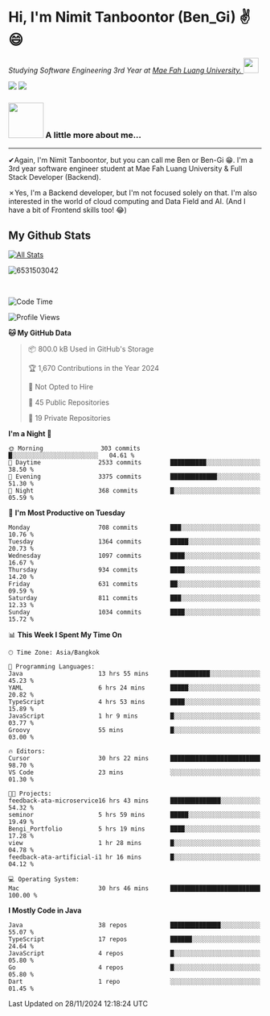 # Hi, I'm Nimit Tanboontor (Ben_Gi) ✌😄
<p><em>Studying Software Engineering 3rd Year at <a href="https://en.mfu.ac.th/home.html"> Mae Fah Luang University.
</a><img src="https://media.giphy.com/media/WUlplcMpOCEmTGBtBW/giphy.gif" width="30"> </em></p>


[![](https://img.shields.io/badge/linkedin-%230077B5.svg?style=for-the-badge&logo=linkedin)]([https://www.linkedin.com/in/thanaphoom-babparn/](https://www.linkedin.com/in/nimit-tanbooutor-798139246/))
[![](https://img.shields.io/badge/Medium-12100E?style=for-the-badge&logo=medium&logoColor=white)](https://medium.com/@nimittanbooutor)

### <img src="https://media.giphy.com/media/VgCDAzcKvsR6OM0uWg/giphy.gif" width="70"> A little more about me...  

<hr> <!-- Horizontal line -->

&#10004;Again, I'm Nimit Tanboontor, but you can call me Ben or Ben-Gi 😁. I'm a 3rd year software engineer student at Mae Fah Luang University & Full Stack Developer (Backend).

&#10007;Yes, I'm a Backend developer, but I'm not focused solely on that. I'm also interested in the world of cloud computing and Data Field and AI. (And I have a bit of Frontend skills too! 😂)


## My Github Stats

[![All Stats](https://github-readme-stats.vercel.app/api?username=6531503042&show_icons=true&theme=algolia)](https://github.com/6531503042)

<p><img align="center" src="https://github-readme-streak-stats.herokuapp.com/?user=6531503042&" alt="6531503042" /></p>

<br />


<!--START_SECTION:waka-->
![Code Time](http://img.shields.io/badge/Code%20Time-243%20hrs%206%20mins-blue)

![Profile Views](http://img.shields.io/badge/Profile%20Views-53-blue)

**🐱 My GitHub Data** 

> 📦 800.0 kB Used in GitHub's Storage 
 > 
> 🏆 1,670 Contributions in the Year 2024
 > 
> 🚫 Not Opted to Hire
 > 
> 📜 45 Public Repositories 
 > 
> 🔑 19 Private Repositories 
 > 
**I'm a Night 🦉** 

```text
🌞 Morning                303 commits         █░░░░░░░░░░░░░░░░░░░░░░░░   04.61 % 
🌆 Daytime                2533 commits        ██████████░░░░░░░░░░░░░░░   38.50 % 
🌃 Evening                3375 commits        █████████████░░░░░░░░░░░░   51.30 % 
🌙 Night                  368 commits         █░░░░░░░░░░░░░░░░░░░░░░░░   05.59 % 
```
📅 **I'm Most Productive on Tuesday** 

```text
Monday                   708 commits         ███░░░░░░░░░░░░░░░░░░░░░░   10.76 % 
Tuesday                  1364 commits        █████░░░░░░░░░░░░░░░░░░░░   20.73 % 
Wednesday                1097 commits        ████░░░░░░░░░░░░░░░░░░░░░   16.67 % 
Thursday                 934 commits         ████░░░░░░░░░░░░░░░░░░░░░   14.20 % 
Friday                   631 commits         ██░░░░░░░░░░░░░░░░░░░░░░░   09.59 % 
Saturday                 811 commits         ███░░░░░░░░░░░░░░░░░░░░░░   12.33 % 
Sunday                   1034 commits        ████░░░░░░░░░░░░░░░░░░░░░   15.72 % 
```


📊 **This Week I Spent My Time On** 

```text
🕑︎ Time Zone: Asia/Bangkok

💬 Programming Languages: 
Java                     13 hrs 55 mins      ███████████░░░░░░░░░░░░░░   45.23 % 
YAML                     6 hrs 24 mins       █████░░░░░░░░░░░░░░░░░░░░   20.82 % 
TypeScript               4 hrs 53 mins       ████░░░░░░░░░░░░░░░░░░░░░   15.89 % 
JavaScript               1 hr 9 mins         █░░░░░░░░░░░░░░░░░░░░░░░░   03.77 % 
Groovy                   55 mins             █░░░░░░░░░░░░░░░░░░░░░░░░   03.00 % 

🔥 Editors: 
Cursor                   30 hrs 22 mins      █████████████████████████   98.70 % 
VS Code                  23 mins             ░░░░░░░░░░░░░░░░░░░░░░░░░   01.30 % 

🐱‍💻 Projects: 
feedback-ata-microservice16 hrs 43 mins      ██████████████░░░░░░░░░░░   54.32 % 
seminor                  5 hrs 59 mins       █████░░░░░░░░░░░░░░░░░░░░   19.49 % 
Bengi_Portfolio          5 hrs 19 mins       ████░░░░░░░░░░░░░░░░░░░░░   17.28 % 
view                     1 hr 28 mins        █░░░░░░░░░░░░░░░░░░░░░░░░   04.78 % 
feedback-ata-artificial-i1 hr 16 mins        █░░░░░░░░░░░░░░░░░░░░░░░░   04.12 % 

💻 Operating System: 
Mac                      30 hrs 46 mins      █████████████████████████   100.00 % 
```

**I Mostly Code in Java** 

```text
Java                     38 repos            ██████████████░░░░░░░░░░░   55.07 % 
TypeScript               17 repos            ██████░░░░░░░░░░░░░░░░░░░   24.64 % 
JavaScript               4 repos             █░░░░░░░░░░░░░░░░░░░░░░░░   05.80 % 
Go                       4 repos             █░░░░░░░░░░░░░░░░░░░░░░░░   05.80 % 
Dart                     1 repo              ░░░░░░░░░░░░░░░░░░░░░░░░░   01.45 % 
```




 Last Updated on 28/11/2024 12:18:24 UTC
<!--END_SECTION:waka-->

